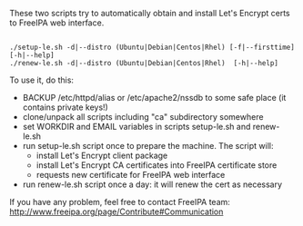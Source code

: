 These two scripts try to automatically obtain and install Let's Encrypt certs
to FreeIPA web interface.
```

./setup-le.sh -d|--distro (Ubuntu|Debian|Centos|Rhel) [-f|--firsttime] [-h|--help]
./renew-le.sh -d|--distro (Ubuntu|Debian|Centos|Rhel)  [-h|--help]

```
To use it, do this:
* BACKUP /etc/httpd/alias or /etc/apache2/nssdb to some safe place (it contains private keys!)
* clone/unpack all scripts including "ca" subdirectory somewhere
* set WORKDIR and EMAIL variables in scripts setup-le.sh and renew-le.sh
* run setup-le.sh script once to prepare the machine. The script will:
  * install Let's Encrypt client package
  * install Let's Encrypt CA certificates into FreeIPA certificate store
  * requests new certificate for FreeIPA web interface
* run renew-le.sh script once a day: it will renew the cert as necessary


If you have any problem, feel free to contact FreeIPA team:
http://www.freeipa.org/page/Contribute#Communication
